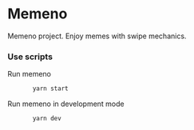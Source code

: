 # Memeno

Memeno project. Enjoy memes with swipe mechanics.

### Use scripts

Run memeno
```sh
       yarn start
```

Run memeno in development mode
```sh
       yarn dev
```
